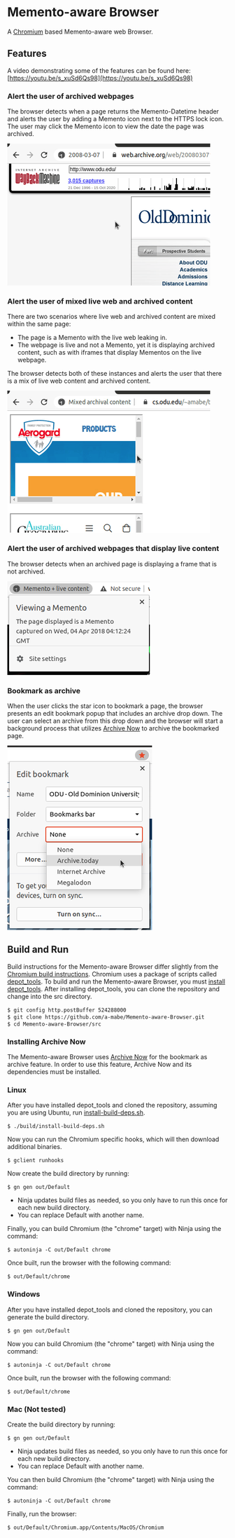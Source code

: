
# Memento-aware Browser
A [Chromium](https://www.chromium.org/Home) based Memento-aware web Browser.

## Features

A video demonstrating some of the features can be found here: [https://youtu.be/s_xuSd6Qs98](https://youtu.be/s_xuSd6Qs98)

### Alert the user of archived webpages

The browser detects when a page returns the Memento-Datetime header and alerts the user by adding a Memento icon next to the HTTPS lock icon. The user may click the Memento icon to view the date the page was archived.

![](docs/GIFs/memento-popup.gif?raw=true)

### Alert the user of mixed live web and archived content

There are two scenarios where live web and archived content are mixed within the same page:

  * The page is a Memento with the live web leaking in.
  * The webpage is live and not a Memento, yet it is displaying archived content, such as with iframes that display Mementos on the live webpage.
  
The browser detects both of these instances and alerts the user that there is a mix of live web content and archived content.

![](docs/GIFs/mixed-archival-content.gif?raw=true)

### Alert the user of archived webpages that display live content

The browser detects when an archived page is displaying a frame that is not archived.

![](docs/images/memento-plus-live-content.png?raw=true)

### Bookmark as archive

When the user clicks the star icon to bookmark a page, the browser presents an edit bookmark popup that includes an archive drop down. The user can select an archive from this drop down and the browser will start a background process that utilizes [Archive Now](https://github.com/oduwsdl/archivenow) to archive the bookmarked page.

![](docs/images/bookmark-as-archive.png?raw=true)

## Build and Run
Build instructions for the Memento-aware Browser differ slightly from the [Chromium build instructions](https://www.chromium.org/developers/how-tos/get-the-code).
Chromium uses a package of scripts called [depot_tools](https://dev.chromium.org/developers/how-tos/depottools). To build and run the Memento-aware Browser, you must [install depot_tools](https://commondatastorage.googleapis.com/chrome-infra-docs/flat/depot_tools/docs/html/depot_tools_tutorial.html#_setting_up).
After installing depot_tools, you can clone the repository and change into the src directory.
```
$ git config http.postBuffer 524288000
$ git clone https://github.com/a-mabe/Memento-aware-Browser.git
$ cd Memento-aware-Browser/src
```

### Installing Archive Now

The Memento-aware Browser uses [Archive Now](https://github.com/oduwsdl/archivenow) for the bookmark as archive feature. In order to use this feature, Archive Now and its dependencies must be installed.

### Linux
After you have installed depot_tools and cloned the repository, assuming you are using Ubuntu, run [install-build-deps.sh](https://chromium.googlesource.com/chromium/src/+/master/build/install-build-deps.sh).
```
$ ./build/install-build-deps.sh
```
Now you can run the Chromium specific hooks, which will then download additional binaries.
```
$ gclient runhooks
```
Now create the build directory by running:
```
$ gn gen out/Default
```
* Ninja updates build files as needed, so you only have to run this once for each new build directory.
* You can replace Default with another name.

Finally, you can build Chromium (the "chrome" target) with Ninja using the command:
```
$ autoninja -C out/Default chrome
```
Once built, run the browser with the following command:
```
$ out/Default/chrome
```
### Windows
After you have installed depot_tools and cloned the repository, you can generate the build directory.
```
$ gn gen out/Default
```
Now you can build Chromium (the "chrome" target) with Ninja using the command:
```
$ autoninja -C out/Default chrome
```
Once built, run the browser with the following command:
```
$ out/Default/chrome
```
### Mac (Not tested)
Create the build directory by running:
```
$ gn gen out/Default
```
* Ninja updates build files as needed, so you only have to run this once for each new build directory.
* You can replace Default with another name.

You can then build Chromium (the "chrome" target) with Ninja using the command:
```
$ autoninja -C out/Default chrome
```
Finally, run the browser:
```
$ out/Default/Chromium.app/Contents/MacOS/Chromium
```
